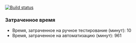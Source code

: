 [![Build status](https://ci.appveyor.com/api/projects/status/x3b2n8n03kwt2gri?svg=true)](https://ci.appveyor.com/project/VeraOm/aqa-2-3-patterns-task-2)

### Затраченное время

 - Время, затраченное на ручное тестирование (минут): 10
 - Время, затраченное на автоматизацию (минут): 961
 

